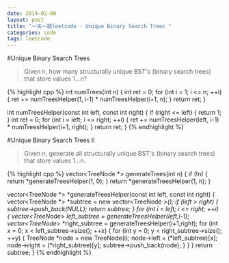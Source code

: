 ```yaml
---
date: 2014-02-08
layout: post
title: "一天一题leetcode - Unique Binary Search Trees "
categories: code
tags: leetcode
---
```


#Unique Binary Search Trees   
>Given n, how many structurally unique BST's (binary search trees) that store values 1...n?   

{% highlight cpp %}
int numTrees(int n) {
    int ret = 0;
    for (int i = 1; i <= n; ++i) {
        ret += numTreesHelper(1, i-1) * numTreesHelper(i+1, n); 
    }
    return ret;
}

int numTreesHelper(const int left, const int right) {
    if (right <= left) {
        return 1;
    }
    int ret = 0;
    for (int i = left; i <= right; ++i) {
        ret += numTreesHelper(left, i-1) * numTreesHelper(i+1, right);
    }
    return ret;
}
{% endhighlight %}

#Unique Binary Search Trees II   
>Given n, generate all structurally unique BST's (binary search trees) that store values 1...n.   

{% highlight cpp %}
vector<TreeNode *> generateTrees(int n) {
    if (!n) {
        return *generateTreesHelper(1, 0);
    }
    return *generateTreesHelper(1, n);
}

vector<TreeNode *> *generateTreesHelper(const int left, const int right) {
    vector<TreeNode *> *subtree = new vector<TreeNode *>();
    if (left > right) {
        subtree->push_back(NULL);
        return subtree;
    }
    for (int i = left; i <= right; ++i) {
        vector<TreeNode*> *left_subtree = generateTreesHelper(left,i-1);
        vector<TreeNode*> *right_subtree = generateTreesHelper(i+1,right);
        for (int x = 0; x < left_subtree->size(); ++x) {
            for (int y = 0; y < right_subtree->size(); ++y) {
                TreeNode *node = new TreeNode(i);
                node->left = (*left_subtree)[x];
                node->right = (*right_subtree)[y];
                subtree->push_back(node);
            }
        }
    }
    return subtree;
}
{% endhighlight %}